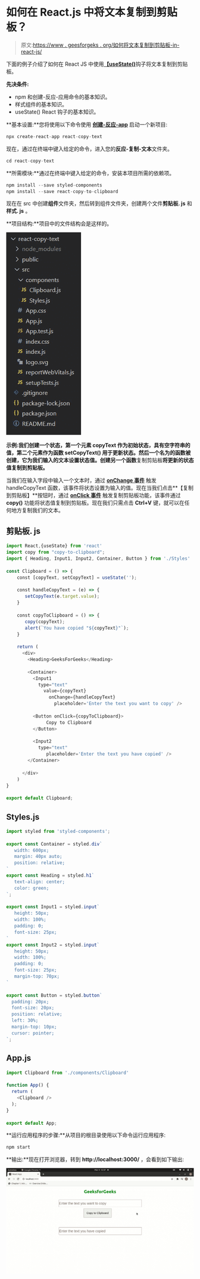 # 如何在 React.js 中将文本复制到剪贴板？

> 原文:[https://www . geesforgeks . org/如何将文本复制到剪贴板-in-react-js/](https://www.geeksforgeeks.org/how-to-copy-text-to-the-clipboard-in-react-js/)

下面的例子介绍了如何在 React JS 中使用[**<u>【useState()</u>**](https://www.geeksforgeeks.org/what-is-usestate-in-react/amp/)钩子将文本复制到剪贴板。

**先决条件:**

*   npm 和创建-反应-应用命令的基本知识。
*   样式组件的基本知识。
*   useState() React 钩子的基本知识。

**基本设置:**您将使用以下命令使用 [**<u>创建-反应-app</u>**](https://www.geeksforgeeks.org/how-to-create-a-read-more-component-in-reactjs/amp/) 启动一个新项目:

```jsx
npx create-react-app react-copy-text
```

现在，通过在终端中键入给定的命令，进入您的**反应-复制-文本**文件夹。

```jsx
cd react-copy-text
```

**所需模块:**通过在终端中键入给定的命令，安装本项目所需的依赖项。

```jsx
npm install --save styled-components
npm install --save react-copy-to-clipboard
```

现在在 src 中创建**组件**文件夹，然后转到组件文件夹，创建两个文件**剪贴板. js** 和**样式. js** 。

**项目结构:**项目中的文件结构会是这样的。

![](img/fb2daee2d061b7b2e246eab340133c21.png)

**示例:**我们创建一个状态，第一个元素 copyText 作为初始状态，具有空字符串的值，第二个元素作为函数 **setCopyText()** 用于更新状态。然后一个名为**的函数被创建，它为我们输入的文本设置状态值。创建另一个函数**复制剪贴板**将更新的状态值复制到剪贴板。**

当我们在输入字段中输入一个文本时，通过 [**<u>onChange 事件</u>**](https://www.geeksforgeeks.org/how-to-use-handlechange-function-in-react-component/) 触发 handleCopyText 函数，该事件将状态设置为输入的值。现在当我们点击**【复制到剪贴板】**按钮时，通过 [**<u>onClick 事件</u>**](https://www.geeksforgeeks.org/javascript-events/) 触发复制剪贴板功能，该事件通过 **copy()** 功能将状态值复制到剪贴板。现在我们只需点击 **Ctrl+V** 键，就可以在任何地方复制我们的文本。

## 剪贴板. js

```jsx
import React,{useState} from 'react'
import copy from "copy-to-clipboard";  
import { Heading, Input1, Input2, Container, Button } from './Styles'

const Clipboard = () => {
    const [copyText, setCopyText] = useState('');

    const handleCopyText = (e) => {
       setCopyText(e.target.value);
    } 

    const copyToClipboard = () => {
       copy(copyText);
       alert(`You have copied "${copyText}"`);
    }

    return (
      <div>
        <Heading>GeeksForGeeks</Heading>

        <Container>
          <Input1 
            type="text" 
              value={copyText} 
                onChange={handleCopyText} 
                  placeholder='Enter the text you want to copy' />

          <Button onClick={copyToClipboard}>
               Copy to Clipboard
          </Button>

          <Input2 
            type="text" 
               placeholder='Enter the text you have copied' />
        </Container>

      </div>
    )
}

export default Clipboard;
```

## Styles.js

```jsx
import styled from 'styled-components';

export const Container = styled.div`
   width: 600px;
   margin: 40px auto;
   position: relative;
`
export const Heading = styled.h1`
   text-align: center;
   color: green;
`;

export const Input1 = styled.input`
   height: 50px;
   width: 100%;
   padding: 0;
   font-size: 25px;
`
export const Input2 = styled.input`
   height: 50px;
   width: 100%;
   padding: 0;
   font-size: 25px;
   margin-top: 70px;
`

export const Button = styled.button` 
  padding: 20px; 
  font-size: 20px; 
  position: relative; 
  left: 30%; 
  margin-top: 10px; 
  cursor: pointer;
`;
```

## App.js

```jsx
import Clipboard from './components/Clipboard'

function App() {
  return (
    <Clipboard />
  );
}

export default App;
```

**运行应用程序的步骤:**从项目的根目录使用以下命令运行应用程序:

```jsx
npm start
```

**输出:**现在打开浏览器，转到 **http://localhost:3000/** ，会看到如下输出:

![](img/57e4b77a755cb1c5522ed883da8a2452.png)